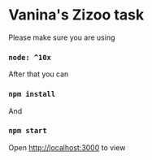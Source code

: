 # Vanina's Zizoo task

Please make sure you are using 

### `node: ^10x`

After that you can

### `npm install`

And

### `npm start`

Open [http://localhost:3000](http://localhost:3000) to view



